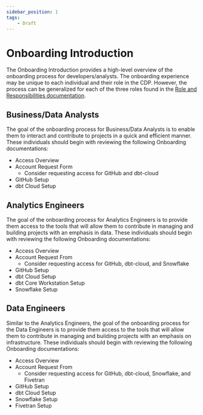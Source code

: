 ```yaml
---
sidebar_position: 1
tags:
    - Draft
---
```


# Onboarding Introduction
The Onboarding Introduction provides a high-level overview of the onboarding process for developers/analysts. The onboarding experience may be unique to each individual and their role in the CDP. However, the process can be generalized for each of the three roles found in the [Role and Responsibilities documentation](/doc/docs/program_overview/roles_and_responsibilites). 

## Business/Data Analysts
The goal of the onboarding process for Business/Data Analysts is to enable them to interact and contribute to projects in a quick and efficient manner. These individuals should begin with reviewing the following Onboarding documentations:
- Access Overview
- Account Request Form
  - Consider requesting access for GitHub and dbt-cloud
- GitHub Setup
- dbt Cloud Setup

## Analytics Engineers
The goal of the onboarding process for Analytics Engineers is to provide them access to the tools that will allow them to contribute in managing and building projects with an emphasis in data. These individuals should begin with reviewing the following Onboarding documentations:
- Access Overview
- Account Request From
  - Consider requesting access for GitHub, dbt-cloud, and Snowflake
- GitHub Setup
- dbt Cloud Setup
- dbt Core Workstation Setup
- Snowflake Setup

## Data Engineers
Similar to the Analytics Engineers, the goal of the onboarding process for the Data Engineers is to provide them access to the tools that will allow them to contribute in managing and building projects with an emphasis on infrastructure. These individuals should begin with reviewing the following Onboarding documentations:
- Access Overview
- Account Request From
  - Consider requesting access for GitHub, dbt-cloud, Snowflake, and Fivetran
- GitHub Setup
- dbt Cloud Setup
- Snowflake Setup
- Fivetran Setup

